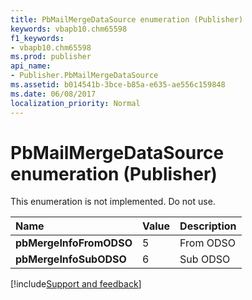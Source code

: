 ```yaml
---
title: PbMailMergeDataSource enumeration (Publisher)
keywords: vbapb10.chm65598
f1_keywords:
- vbapb10.chm65598
ms.prod: publisher
api_name:
- Publisher.PbMailMergeDataSource
ms.assetid: b014541b-3bce-b85a-e635-ae556c159848
ms.date: 06/08/2017
localization_priority: Normal
---
```



# PbMailMergeDataSource enumeration (Publisher)

This enumeration is not implemented. Do not use.



|Name|Value|Description|
|:-----|:-----|:-----|
| **pbMergeInfoFromODSO**|5|From ODSO|
| **pbMergeInfoSubODSO**|6|Sub ODSO|

[!include[Support and feedback](~/includes/feedback-boilerplate.md)]